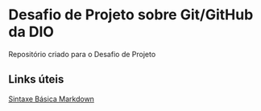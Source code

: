 # Desafio de Projeto sobre Git/GitHub da DIO
Repositório criado para o Desafio de Projeto


## Links úteis
[Sintaxe Básica Markdown](https://www.markdownguide.org/basic-syntax/)
